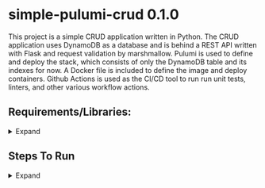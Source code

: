 # simple-pulumi-crud 0.1.0

This project is a simple CRUD application written in Python. The CRUD application uses DynamoDB as a database and is behind a REST API written with Flask and request validation by marshmallow.
Pulumi is used to define and deploy the stack, which consists of only the DynamoDB table and its indexes for now. A Docker file is included to define the image and deploy containers. Github Actions
is used as the CI/CD tool to run run unit tests, linters, and other various workflow actions.

## Requirements/Libraries:
<details><summary>Expand</summary>

- Python 3.10+
- AWS CLI installed and AWS account configured to user with permissions to create and destroy resources.
- Pulumi and configured Pulumi account to deploy to. 
- venv
- bumpver
- Flask

</details>


## Steps To Run
<details><summary>Expand</summary>
<p>

To run this locally, you will need the above requirements. Install Python 3.10+. Install Pulumi. You will need to create a Pulumi account and using the CLI, set the organization to your account. Install AWS CLI and create an AWS account. Create a user in that account and add to a group with enough permissions to create resources. Get an access token and secret and add it to your environment variables. Configure the AWS CLI to use that account and set the region. [Create a virtual environment with venv and activate it.](https://packaging.python.org/en/latest/guides/installing-using-pip-and-virtual-environments/)

Once in the virtual environment, run a pip install. All the dependencies are listed here and in the pyproject.toml so install anything you might've missed.

Next step is to create the DynamoDB table. In your command line, navigate into the ./pulumi/ folder and run:
```
pulumi stack select
pulumi preview
pulumi up
```

You will need Pulumi installed and your account/organization set. After running pulumi stack select, it will ask you to create a new stack. Once the stack is created, you can preview the changes the __main__.py file defines and deploy by running a pulumi up. If you have configured your AWS account and CLI, it will create the table under your account and you should be able to see it in the AWS console once Pulumi is finished.  

To start the Flask API locally, run below:

```
flask -e flask.cfg run
```

This will run Flask and give it the flask.cfg file with some variables defined in it to enable debug mode and help it find the flask_api.py file. Open up something you can easily test your API with like Postman and you can use the simple-pulumi-crud-collection JSON file to test out the endpoints. Run the create_user first so that you will have some dummy data to test.
</p>
</details>
